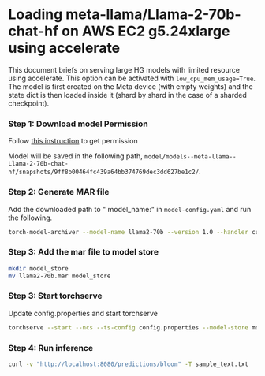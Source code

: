 # Loading meta-llama/Llama-2-70b-chat-hf on AWS EC2 g5.24xlarge using accelerate

This document briefs on serving large HG models with limited resource using accelerate. This option can be activated with `low_cpu_mem_usage=True`. The model is first created on the Meta device (with empty weights) and the state dict is then loaded inside it (shard by shard in the case of a sharded checkpoint).

### Step 1: Download model Permission

Follow [this instruction](https://huggingface.co/meta-llama/Llama-2-70b-chat-hf) to get permission

Model will be saved in the following path, `model/models--meta-llama--Llama-2-70b-chat-hf/snapshots/9ff8b00464fc439a64bb374769dec3dd627be1c2/`.

### Step 2: Generate MAR file

Add the downloaded path to " model_name:" in `model-config.yaml` and run the following.

```bash
torch-model-archiver --model-name llama2-70b --version 1.0 --handler custom_handler.py --config-file model-config.yaml -r requirements.txt
```

### Step 3: Add the mar file to model store

```bash
mkdir model_store
mv llama2-70b.mar model_store
```

### Step 3: Start torchserve

Update config.properties and start torchserve

```bash
torchserve --start --ncs --ts-config config.properties --model-store model_store --models llama2-70b.mar
```

### Step 4: Run inference

```bash
curl -v "http://localhost:8080/predictions/bloom" -T sample_text.txt
```
